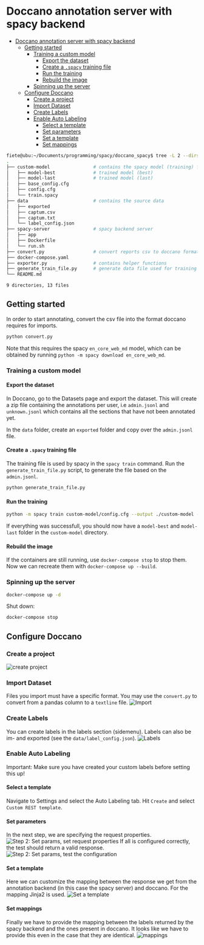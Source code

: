 # Doccano annotation server with spacy backend

- [Doccano annotation server with spacy backend](#doccano-annotation-server-with-spacy-backend)
  - [Getting started](#getting-started)
    - [Training a custom model](#training-a-custom-model)
      - [Export the dataset](#export-the-dataset)
      - [Create a `.spacy` training file](#create-a-spacy-training-file)
      - [Run the training](#run-the-training)
      - [Rebuild the image](#rebuild-the-image)
    - [Spinning up the server](#spinning-up-the-server)
  - [Configure Doccano](#configure-doccano)
    - [Create a project](#create-a-project)
    - [Import Dataset](#import-dataset)
    - [Create Labels](#create-labels)
    - [Enable Auto Labeling](#enable-auto-labeling)
      - [Select a template](#select-a-template)
      - [Set parameters](#set-parameters)
      - [Set a template](#set-a-template)
      - [Set mappings](#set-mappings)

``` bash
fiete@ubu:~/Documents/programming/spacy/doccano_spacy$ tree -L 2 --dirsfirst
.
├── custom-model                # contains the spacy model (training) files
│   ├── model-best              # trained model (best)
│   ├── model-last              # trained model (last)
│   ├── base_config.cfg
│   ├── config.cfg
│   └── train.spacy
├── data                        # contains the source data
│   ├── exported
│   ├── captum.csv
│   ├── captum.txt
│   └── label_config.json
├── spacy-server                # spacy backend server
│   ├── app
│   ├── Dockerfile
│   └── run.sh
├── convert.py                  # convert reports csv to doccano format
├── docker-compose.yaml
├── exporter.py                 # contains helper functions
├── generate_train_file.py      # generate data file used for training spacy
└── README.md

9 directories, 13 files
```

## Getting started
In order to start annotating, convert the csv file into the format doccano requires for imports.
``` bash
python convert.py
```
Note that this requires the spacy `en_core_web_md` model, which can be obtained by running `python -m spacy download en_core_web_md`.

### Training a custom model
#### Export the dataset
In Doccano, go to the Datasets page and export the dataset. This will create a zip file containing the annotations per user, i.e `admin.jsonl` and `unknown.jsonl` which contains all the sections that have not been annotated yet.

In the `data` folder, create an `exported` folder and copy over the `admin.jsonl` file.

#### Create a `.spacy` training file
The training file is used by spacy in the `spacy train` command. Run the `generate_train_file.py` script, to generate the file based on the `admin.jsonl`.
``` bash
python generate_train_file.py
```

#### Run the training
``` bash
python -m spacy train custom-model/config.cfg --output ./custom-model --paths.train ./custom-model/train.spacy --paths.dev ./custom-model/train.spacy
```
If everything was successfull, you should now have a `model-best` and `model-last` folder in the `custom-model` directory.

#### Rebuild the image
If the containers are still running, use `docker-compose stop` to stop them. Now we can recreate them with `docker-compose up --build`.

### Spinning up the server
``` bash
docker-compose up -d
```
Shut down:
``` bash
docker-compose stop
```

## Configure Doccano
### Create a project
![create project](docs/doccano_create_project.png)
### Import Dataset
Files you import must have a specific format. You may use the `convert.py` to convert from a pandas column to a `textline` file.
![Import](docs/doccano_import_dataset.png)
### Create Labels
You can create labels in the labels section (sidemenu). Labels can also be im- and exported (see the `data/label_config.json`).
![Labels](docs/doccano_labels.png)

### Enable Auto Labeling
Important: Make sure you have created your custom labels before setting this up!

#### Select a template
Navigate to Settings and select the Auto Labeling tab. Hit `Create` and select `Custom REST template`.

#### Set parameters
In the next step, we are specifying the request properties.
![Step 2: Set params, set request properties](docs/doccano_automl_setparams_one.png)
If all is configured correctly, the test should return a valid response.
![Step 2: Set params, test the configuration](docs/doccano_automl_setparams_two.png)

#### Set a template
Here we can customize the mapping between the response we get from the annotation backend (in this case the spacy server) and doccano. For the mapping Jinja2 is used.
![Set a template](docs/doccano_automl_settemplate.png)

#### Set mappings
Finally we have to provide the mapping between the labels returned by the spacy backend and the ones present in doccano. It looks like we have to provide this even in the case that they are identical.
![mappings](docs/doccano_automl_setmappings.png)